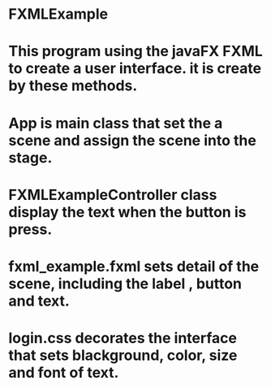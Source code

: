 # FXMLExample

# This program using the javaFX FXML to create a user interface. it is create by these methods.

# App is main class that set the a scene and assign the scene into the stage. 

# FXMLExampleController class display the text when the button is press. 

# fxml_example.fxml sets detail of the scene, including the label , button and text.

# login.css decorates the interface that sets blackground, color, size and font of text.
